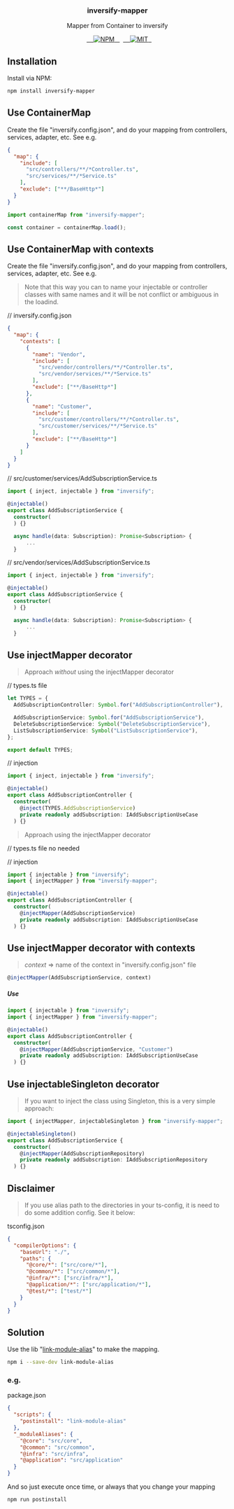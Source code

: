 <h3 align="center">inversify-mapper</h3>
<p align="center">Mapper from Container to inversify</p>

<p align="center">
  <a href="https://www.npmjs.com/package/inversify-mapper">
    <img src="https://img.shields.io/npm/v/inversify-mapper.svg" alt="NPM">
  </a>
  <a href="LICENSE">
    <img src="https://img.shields.io/badge/license-MIT-blue.svg?style=flat-square" alt="MIT">
  </a>
</p>

## Installation

Install via NPM:

```bash
npm install inversify-mapper

```

## Use ContainerMap

Create the file "inversify.config.json", and do your mapping from controllers, services, adapter, etc. See e.g.

```json
{
  "map": {
    "include": [
      "src/controllers/**/*Controller.ts",
      "src/services/**/*Service.ts"
    ],
    "exclude": ["**/BaseHttp*"]
  }
}
```

```typescript
import containerMap from "inversify-mapper";

const container = containerMap.load();
```

## Use ContainerMap with contexts

Create the file "inversify.config.json", and do your mapping from controllers, services, adapter, etc. See e.g.

> Note that this way you can to name your injectable or controller classes with same names and it will be not conflict or ambiguous in the loadind.

// inversify.config.json

```json
{
  "map": {
    "contexts": [
      {
        "name": "Vendor",
        "include": [
          "src/vendor/controllers/**/*Controller.ts",
          "src/vendor/services/**/*Service.ts"
        ],
        "exclude": ["**/BaseHttp*"]
      },
      {
        "name": "Customer",
        "include": [
          "src/customer/controllers/**/*Controller.ts",
          "src/customer/services/**/*Service.ts"
        ],
        "exclude": ["**/BaseHttp*"]
      }
    ]
  }
}
```

// src/customer/services/AddSubscriptionService.ts

```typescript
import { inject, injectable } from "inversify";

@injectable()
export class AddSubscriptionService {
  constructor(
  ) {}

  async handle(data: Subscription): Promise<Subscription> {
	  ...
  }
```

// src/vendor/services/AddSubscriptionService.ts

```typescript
import { inject, injectable } from "inversify";

@injectable()
export class AddSubscriptionService {
  constructor(
  ) {}

  async handle(data: Subscription): Promise<Subscription> {
	  ...
  }
```

## Use injectMapper decorator

> Approach _without_ using the injectMapper decorator

// types.ts file

```typescript
let TYPES = {
  AddSubscriptionController: Symbol.for("AddSubscriptionController"),

  AddSubscriptionService: Symbol.for("AddSubscriptionService"),
  DeleteSubscriptionService: Symbol("DeleteSubscriptionService"),
  ListSubscriptionService: Symbol("ListSubscriptionService"),
};

export default TYPES;
```

// injection

```typescript
import { inject, injectable } from "inversify";

@injectable()
export class AddSubscriptionController {
  constructor(
	@inject(TYPES.AddSubscriptionService)
	private readonly addSubscription: IAddSubscriptionUseCase
  ) {}
```

> Approach using the injectMapper decorator

// types.ts file no needed

// injection

```typescript
import { injectable } from "inversify";
import { injectMapper } from "inversify-mapper";

@injectable()
export class AddSubscriptionController {
  constructor(
	@injectMapper(AddSubscriptionService)
	private readonly addSubscription: IAddSubscriptionUseCase
  ) {}
```

## Use injectMapper decorator with contexts

> _context_ => name of the context in "inversify.config.json" file

```typescript
@injectMapper(AddSubscriptionService, context)
```

##### Use

```typescript
import { injectable } from "inversify";
import { injectMapper } from "inversify-mapper";

@injectable()
export class AddSubscriptionController {
  constructor(
	@injectMapper(AddSubscriptionService, "Customer")
	private readonly addSubscription: IAddSubscriptionUseCase
  ) {}
```

## Use injectableSingleton decorator

> If you want to inject the class using Singleton, this is a very simple approach:

```typescript
import { injectMapper, injectableSingleton } from "inversify-mapper";

@injectableSingleton()
export class AddSubscriptionService {
  constructor(
	@injectMapper(AddSubscriptionRepository)
	private readonly addSubscription: IAddSubscriptionRepository
  ) {}
```

## Disclaimer

> If you use alias path to the directories in your ts-config, it is need to do some addition config. See it below:

tsconfig.json

```json
{
  "compilerOptions": {
    "baseUrl": "./",
    "paths": {
      "@core/*": ["src/core/*"],
      "@common/*": ["src/common/*"],
      "@infra/*": ["src/infra/*"],
      "@application/*": ["src/application/*"],
      "@test/*": ["test/*"]
    }
  }
}
```

## Solution

Use the lib "[link-module-alias](https://www.npmjs.com/package/link-module-alias)" to make the mapping.

```bash
npm i --save-dev link-module-alias
```

### e.g.

package.json

```json
{
  "scripts": {
    "postinstall": "link-module-alias"
  },
  "_moduleAliases": {
    "@core": "src/core",
    "@common": "src/common",
    "@infra": "src/infra",
    "@application": "src/application"
  }
}
```

And so just execute once time, or always that you change your mapping

```bash
npm run postinstall
```

